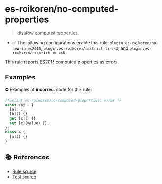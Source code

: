 # es-roikoren/no-computed-properties
> disallow computed properties.

- ✅ The following configurations enable this rule: `plugin:es-roikoren/no-new-in-es2015`, `plugin:es-roikoren/restrict-to-es3`, and `plugin:es-roikoren/restrict-to-es5`

This rule reports ES2015 computed properties as errors.

## Examples

⛔ Examples of **incorrect** code for this rule:

```js
/*eslint es-roikoren/no-computed-properties: error */
const obj = {
  [a]: 1,
  [b]() {},
  get [c]() {},
  set [c](value) {},
};
class A {
  [a]() {}
}
```

## 📚 References

- [Rule source](https://github.com/roikoren755/eslint-plugin-es/blob/v2.0.1/src/rules/no-computed-properties.ts)
- [Test source](https://github.com/roikoren755/eslint-plugin-es/blob/v2.0.1/tests/src/rules/no-computed-properties.ts)
